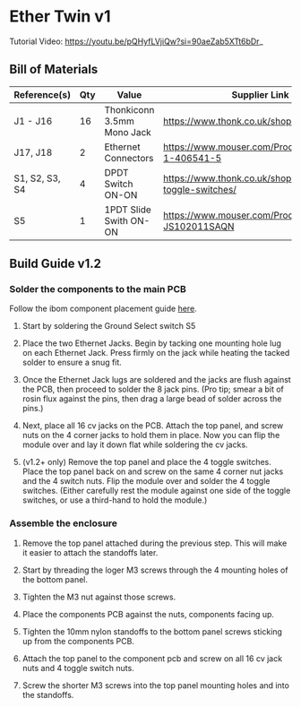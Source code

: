 # Ether Twin v1

Tutorial Video:
https://youtu.be/pQHyfLVjiQw?si=90aeZab5XTt6bDr_

## Bill of Materials

| Reference(s) | Qty | Value | Supplier Link |
|-|-|-|-|
| J1 - J16  | 16 | Thonkiconn 3.5mm Mono Jack | https://www.thonk.co.uk/shop/thonkiconn/ |
| J17, J18 | 2 | Ethernet Connectors | https://www.mouser.com/ProductDetail/571-1-406541-5 |
| S1, S2, S3, S4 | 4 | DPDT Switch ON-ON | https://www.thonk.co.uk/shop/sub-mini-toggle-switches/ |
| S5 | 1 | 1PDT Slide Swith ON-ON | https://www.mouser.com/ProductDetail/611-JS102011SAQN |

## Build Guide v1.2

### Solder the components to the main PCB

Follow the ibom component placement guide [here](https://htmlpreview.github.io/?https://github.com/awonak/ether-twin/blob/main/ether_v1/bom/ibom.html).

1. Start by soldering the Ground Select switch S5

1. Place the two Ethernet Jacks. Begin by tacking one mounting hole lug on each Ethernet Jack. Press firmly on the jack while heating the tacked solder to ensure a snug fit.

1. Once the Ethernet Jack lugs are soldered and the jacks are flush against the PCB, then proceed to solder the 8 jack pins. (Pro tip; smear a bit of rosin flux against the pins, then drag a large bead of solder across the pins.)

1. Next, place all 16 cv jacks on the PCB. Attach the top panel, and screw nuts on the 4 corner jacks to hold them in place. Now you can flip the module over and lay it down flat while soldering the cv jacks.

1. (v1.2+ only) Remove the top panel and place the 4 toggle switches. Place the top panel back on and screw on the same 4 corner nut jacks and the 4 switch nuts. Flip the module over and solder the 4 toggle switches. (Either carefully rest the module against one side of the toggle switches, or use a third-hand to hold the module.)

### Assemble the enclosure

1. Remove the top panel attached during the previous step. This will make it easier to attach the standoffs later.

1. Start by threading the loger M3 screws through the 4 mounting holes of the bottom panel.

1. Tighten the M3 nut against those screws.

1. Place the components PCB against the nuts, components facing up.

1. Tighten the 10mm nylon standoffs to the bottom panel screws sticking up from the components PCB.

1. Attach the top panel to the component pcb and screw on all 16 cv jack nuts and 4 toggle switch nuts.

1. Screw the shorter M3 screws into the top panel mounting holes and into the standoffs.
